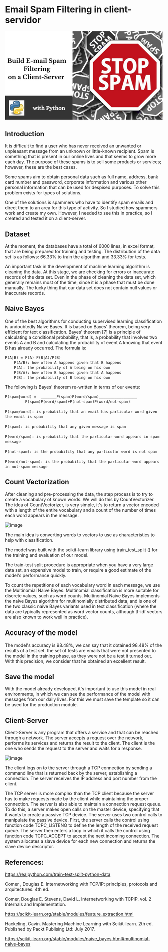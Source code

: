 # Email Spam Filtering in client-servidor

[![video](https://github.com/Riquinho93/Spam-and-non-spam-Classification-in-client-servidor/blob/main/assets/Classification%20of%20spam%20or%20not-spam%20on%20a%20client-server.png)](https://github.com/Riquinho93/Spam-and-non-spam-Classification-in-client-servidor/blob/main/assets/Spam%20video%20result.mp4)

## Introduction

It is difficult to find a user who has never received an unwanted or unpleasant message from an unknown or little-known recipient. Spam is something that is present in our online lives and that seems to grow more each day. The purpose of these spams is to sell some products or services; however, these are the best cases.

Some spams aim to obtain personal data such as full name, address, bank card number and password, corporate information and various other personal information that can be used for despised purposes. To solve this problem exists for types of solutions.

One of the solutions is spammers who have to identify spam emails and direct them to an area for this type of activity. So I studied how spammers work and create my own. However, I needed to see this in practice, so I created and tested it on a client-server.

## Dataset

At the moment, the databases have a total of 6000 lines, in excel format, that are being prepared for training and testing. The distribution of the data set is as follows: 66.33% to train the algorithm and 33.33% for tests. 

An important task in the development of machine learning algorithm is cleaning the data. At this stage, we are checking for errors or inaccurate records of the data set. Even in the phase of cleaning the data set, which generally remains most of the time, since it is a phase
that must be done manually. The lucky thing that our data set does not contain null values
or inaccurate records.

## Naive Bayes

One of the best algorithms for conducting supervised learning classification is undoubtedly Naive Bayes. It is based on Bayes' theorem, being very efficient for text classification.
Bayes' theorem [7] is a principle of calculating a conditional probability, that is, a probability that involves two events A and B and calculating the probability of event A knowing that event B has already occurred. The formula is:

	P(A|B) = P(A) P(B|A)/P(B)
		P(A/B): how often A happens given that B happens
		P(A): the probability of A being on his own
		P(B/A): how often B happens given that A happens
		P(B): the probability of B being on his own
		
The following is Bayes' theorem re-written in terms of our events:

	P(spam|word) =  _______P(spam)P(word/spam)_________________
			 P(spam)P(word/spam)+P(not-spam)P(word/not-spam)

	P(spam/word): is probability that an email has particular word given the email is spam
	
	P(spam): is probability that any given message is spam
		
	P(word/spam): is probability that the particular word appears in spam message
	
	P(not-spam): is the probability that any particular word is not spam
	
	P(word/not-spam): is the probability that the particular word appears in not-spam message

## Count Vectorization

After cleaning and pre-processing the data, the step process is to try to create a vocabulary of known words. We will do this by CountVectorizer. The idea of CountVectorizer, is very simple, it's to return a vector encoded with a length of the entire vocabulary and a count of the number of times each word appears in the message.

![image](https://user-images.githubusercontent.com/38785749/140624629-488236da-2023-4ab7-9c87-0ad2f53c0259.png)

The main idea is converting words to vectors to use as characteristics to help with
classification.

The model was built with the scikit-learn library using train_test_split () for the training
and evaluation of our model.

The train-test split procedure is appropriate when you have a very large data set, an
expensive model to train, or require a good estimate of the model's performance quickly.

To count the repetitions of each vocabulary word in each message, we use the
Multinomial Naive Bayes. Multinomial classification is more suitable for discrete values,
such as word counts. Multinomial Naive Bayes implements the naive Bayes algorithm for
multinomially distributed data, and is one of the two classic naive Bayes variants used in
text classification (where the data are typically represented as word vector counts, although
tf-idf vectors are also known to work well in practice).

## Accuracy of the model

The model's accuracy is 98.48%, we can say that it obtained 98.48% of the results of a test set. the set
of tests are emails that were not presented to the model in the training phase, as they were not
be a test it turned out. With this precision, we consider that he obtained an excellent result.

## Save the model

With the model already developed, it's important to use this model in real environments,
in which we can see the performance of the model with messages from our daily lives. For this
we must save the template so it can be used for the production module.

## Client-Server

Client-Server is any program that offers a service and that can be reached through a
network. The server accepts a request over the network, performs its services and returns the
result to the client. The client is the one who sends the request to the server and waits for a
response. 

![image](https://user-images.githubusercontent.com/38785749/140624757-f9295323-e25c-4aee-802e-7f49331297f1.png)


The client logs on to the server through a TCP connection by sending a command line that is returned back by the server, establishing a connection. The server receives the IP address and port number from the client.

The TCP server is more complex than the TCP client because the server has to make requests made by the client while maintaining the proper connection. The server is also able to maintain a connection request queue. To do this, a server makes open calls on the master device, specifying that it wants to create a passive TCP device. The server uses two control calls to manipulate the passive device. First, the server calls the control using function code TCPC_LISTENQ to define the length of the received request queue. The server then enters a loop in which it calls the control using function code TCPC_ACCEPT to accept the next incoming connection. The system allocates a slave device for each new connection and returns the slave device descriptor. 


## References:

https://realpython.com/train-test-split-python-data

Comer , Douglas E. Internetworking with TCP/IP: principles, protocols and arquitectures. 4th ed. 

Comer, Douglas E.  Stevens, David L. Internetworking with TCPIP. vol. 2 Internals and Implementation.

https://scikit-learn.org/stable/modules/feature_extraction.html

Hackeling, Gavin. Mastering Machine Learning with Scikit-learn. 2th ed. Published by Packt Publising Ltd: July 2017. 

https://scikit-learn.org/stable/modules/naive_bayes.html#multinomial-naive-bayes 
